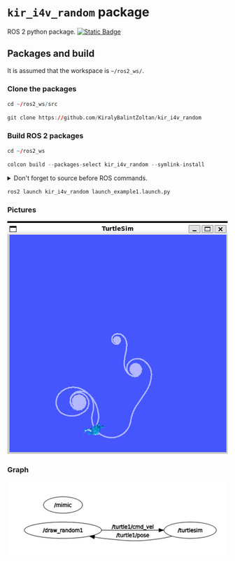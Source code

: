 # `kir_i4v_random` package
ROS 2 python package.  [![Static Badge](https://img.shields.io/badge/ROS_2-Humble-34aec5)](https://docs.ros.org/en/humble/)
## Packages and build

It is assumed that the workspace is `~/ros2_ws/`.

### Clone the packages
``` r
cd ~/ros2_ws/src
```
``` r
git clone https://github.com/KiralyBalintZoltan/kir_i4v_random
```

### Build ROS 2 packages
``` r
cd ~/ros2_ws
```
``` r
colcon build --packages-select kir_i4v_random --symlink-install
```

<details>
<summary> Don't forget to source before ROS commands.</summary>

``` bash
source ~/ros2_ws/install/setup.bash
```
</details>

``` r
ros2 launch kir_i4v_random launch_example1.launch.py
```
### Pictures 
![alt text](image.png)

### Graph

![alt text](<img/Képernyőkép 2025-03-16 161008.png>)
